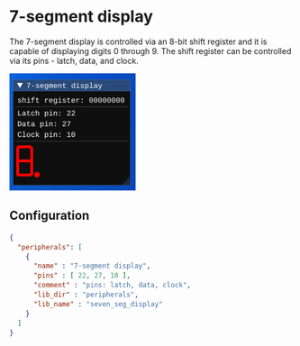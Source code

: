 # 7-segment display

The 7-segment display is controlled via an 8-bit shift register and it is capable of displaying digits 0 through 9. The shift register can be controlled via its pins - latch, data, and clock.

<img src="../../misc/screenshots/peripherals/7-seg_display.png">

## Configuration

```json
{
  "peripherals": [
    {
      "name" : "7-segment display",
      "pins" : [ 22, 27, 10 ],
      "comment" : "pins: latch, data, clock",
      "lib_dir" : "peripherals",
      "lib_name" : "seven_seg_display"
    }
  ]
}
```